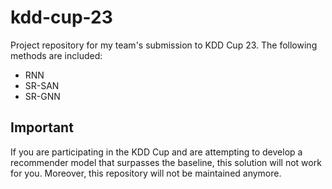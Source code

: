 # kdd-cup-23

Project repository for my team's submission to KDD Cup 23. The following methods are included:
- RNN
- SR-SAN
- SR-GNN

## Important
If you are participating in the KDD Cup and are attempting to develop a recommender model that surpasses the baseline, this solution will not work for you. Moreover, this repository will not be maintained anymore.
